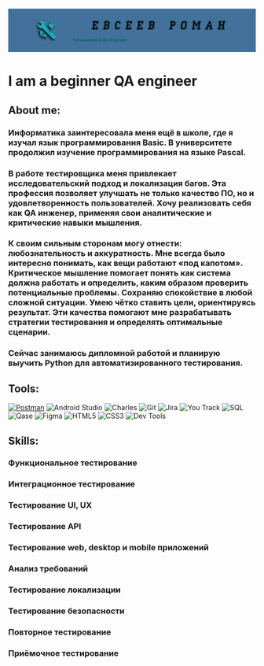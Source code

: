 [![Header](https://github.com/EvseevRoman/EvseevRoman/blob/main/assets/logoza.ru%20(2000x350).png)](https://docs.google.com/document/d/1InJKGWMFX-7Z33Ak_8oHC0u-t3frveKb/edit?usp=sharing&ouid=116991001529248594707&rtpof=true&sd=true)

# I am a beginner QA engineer

## About me:
### Информатика заинтересовала меня ещё в школе, где я изучал язык программирования Basic. В университете продолжил изучение программирования на языке Pascal.
### В работе тестировщика меня привлекает исследовательский подход и локализация багов. Эта профессия позволяет улучшать не только качество ПО, но и удовлетворенность пользователей. Хочу реализовать себя как QA инженер, применяя свои аналитические и критические навыки мышления.
### К своим сильным сторонам могу отнести: любознательность и аккуратность. Мне всегда было интересно понимать, как вещи работают «под капотом». Критическое мышление помогает понять как система должна работать и определить, каким образом проверить потенциальные проблемы. Сохраняю спокойствие в любой сложной ситуации. Умею чётко ставить цели, ориентируясь результат. Эти качества помогают мне разрабатывать стратегии тестирования и определять оптимальные сценарии.
### Сейчас занимаюсь дипломной работой и планирую выучить Python для автоматизированного тестирования. 

## Tools:
[![Postman](https://img.shields.io/badge/Postman-0E499A?logo=postman&style=plastic)](https://www.postman.com/martian-moon-551046/workspace/query-collection/collection/32284693-a0e52936-a560-4d5f-aaac-c18361c94662?action=share&creator=32284693)
![Android Studio](https://img.shields.io/badge/Android%20Studio-EFEFEF?logo=Android%20Studio&style=plastic)
![Charles](https://img.shields.io/badge/Charles-97C900?logo=Charles&logoColor=E4FC0F&style=plastic)
![Git](https://img.shields.io/badge/Git-2EA6C3?logo=Git&logoColor=red&style=plastic)
![Jira](https://img.shields.io/badge/Jira-D98CD3?logo=jira&logoColor=1085C9&style=plastic)
![You Track](https://img.shields.io/badge/You%20track-1085C9?logo=You%20track&style=plastic)
![SQL](https://img.shields.io/badge/SQL-E8202A?logo=mySQL&logoColor=ffffff&style=plastic)
![Qase](https://img.shields.io/badge/Qase-E4FC0F?logo=Qase&logoColor=E8202A&style=plastic)
![Figma](https://img.shields.io/badge/Figma-016E7C?logo=Figma&logoColor=E4FC0F&style=plastic)
![HTML5](https://img.shields.io/badge/HTML5-009B94?logo=HTML5&logoColor=E4FC0F&style=plastic)
![CSS3](https://img.shields.io/badge/CSS3-B52C8E?logo=CSS3&logoColor=1085C9&style=plastic)
![Dev Tools](https://img.shields.io/badge/Dev%20Tools-yellow?logo=googlesearchconsole&logoColor=009B94&style=plastic)

## Skills:
### Функциональное тестирование
### Интеграционное тестирование
### Тестирование UI, UX
### Тестирование API
### Тестирование web, desktop и mobile приложений
### Анализ требований
### Тестирование локализации
### Тестирование безопасности
### Повторное тестирование
### Приёмочное тестирование
